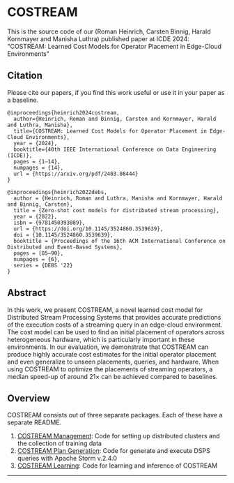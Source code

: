 # COSTREAM


This is the source code of our (Roman Heinrich, Carsten Binnig, Harald Kornmayer and Manisha Luthra) published paper at ICDE 2024: "COSTREAM: Learned Cost Models for Operator Placement in Edge-Cloud Environments"

## Citation

Please cite our papers, if you find this work useful or use it in your paper as a baseline.

```
@inproceedings{heinrich2024costream,
  author={Heinrich, Roman and Binnig, Carsten and Kornmayer, Harald and Luthra, Manisha},
  title={COSTREAM: Learned Cost Models for Operator Placement in Edge-Cloud Environments},
  year = {2024},
  booktitle={40th IEEE International Conference on Data Engineering (ICDE)},
  pages = {1–14},
  numpages = {14},
  url = {https://arxiv.org/pdf/2403.08444}
}

@inproceedings{heinrich2022debs,
  author = {Heinrich, Roman and Luthra, Manisha and Kornmayer, Harald and Binnig, Carsten},
  title = {Zero-shot cost models for distributed stream processing},
  year = {2022},
  isbn = {9781450393089},
  url = {https://doi.org/10.1145/3524860.3539639},
  doi = {10.1145/3524860.3539639},
  booktitle = {Proceedings of the 16th ACM International Conference on Distributed and Event-Based Systems},
  pages = {85–90},
  numpages = {6},
  series = {DEBS '22}
}
```

## Abstract
In this work, we present COSTREAM, a novel learned cost model for Distributed Stream Processing Systems that provides accurate predictions of the execution costs of
a streaming query in an edge-cloud environment. The cost model can be used to find an initial placement of operators across heterogeneous hardware, which is particularly important in these environments. 
In our evaluation, we demonstrate that COSTREAM can produce highly accurate cost estimates for the initial operator placement and even generalize to unseen placements, queries, and hardware. 
When using COSTREAM to optimize the placements of streaming operators, a median speed-up of around 21× can be achieved compared to baselines.

## Overview
COSTREAM consists out of three separate packages. Each of these have a separate README.
1. [COSTREAM Management](/costream-management/README.md): Code for setting up distributed clusters and the collection of training data
1. [COSTREAM Plan Generation](/costream-plan-generation/readme.md): Code for generate and execute DSPS queries with Apache Storm v.2.4.0
1. [COSTREAM Learning](/costream-learning/README.md): Code for learning and inference of COSTREAM
---

